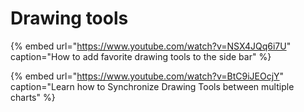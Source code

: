 # Drawing tools

{% embed url="https://www.youtube.com/watch?v=NSX4JQq6i7U" caption="How to add favorite drawing tools to the side bar" %}

{% embed url="https://www.youtube.com/watch?v=BtC9iJEOcjY" caption="Learn how to Synchronize Drawing Tools between multiple charts" %}

